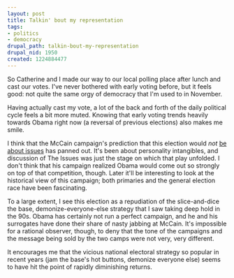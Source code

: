 ```yaml
--- 
layout: post
title: Talkin' bout my representation
tags: 
- politics
- democracy
drupal_path: talkin-bout-my-representation
drupal_nid: 1950
created: 1224884477
---
```

So Catherine and I made our way to our local polling place after lunch and cast our votes. I've never bothered with early voting before, but it feels good: not quite the same orgy of democracy that I'm used to in November.



Having actually cast my vote, a lot of the back and forth of the daily political cycle feels a bit more muted. Knowing that early voting trends heavily towards Obama right now (a reversal of previous elections) also makes me smile.



I think that the McCain campaign's prediction that this election would <em>not</em> <a href="http://voices.washingtonpost.com/thefix/2008/09/mccain_manager_this_election_i.html">be about issues</a> has panned out. It's been about personality intangibles, and discussion of The Issues was just the stage on which that play unfolded. I don't think that his campaign realized Obama would come out so strongly on top of that competition, though. Later it'll be interesting to look at the historical view of this campaign; both primaries and the general election race have been fascinating.



To a large extent, I see this election as a repudiation of the slice-and-dice the base, demonize-everyone-else strategy that I saw taking deep hold in the 90s. Obama has certainly not run a perfect campaign, and he and his surrogates have done their share of nasty jabbing at McCain. It's impossible for a rational observer, though, to deny that the tone of the campaigns and the message being sold by the two camps were not very, very different.



It encourages me that the vicious national electoral strategy so popular in recent years (jam the base's hot buttons, demonize everyone else) seems to have hit the point of rapidly diminishing returns.
